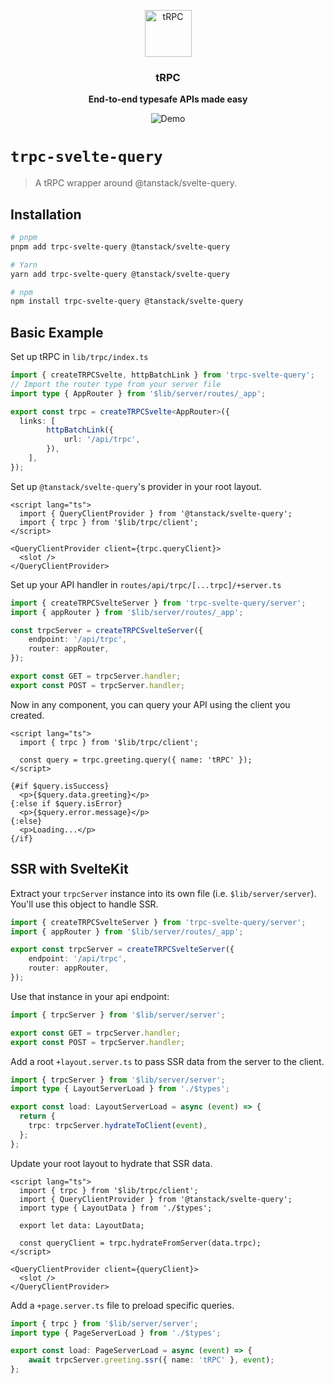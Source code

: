 <p align="center">
  <a href="https://trpc.io/"><img src="https://assets.trpc.io/icons/svgs/blue-bg-rounded.svg" alt="tRPC" height="75"/></a>
</p>

<h3 align="center">tRPC</h3>

<p align="center">
  <strong>End-to-end typesafe APIs made easy</strong>
</p>

<p align="center">
  <img src="https://assets.trpc.io/www/v10/v10-dark-landscape.gif" alt="Demo" />
</p>

# `trpc-svelte-query`

> A tRPC wrapper around @tanstack/svelte-query.

<!-- ## Documentation

Full documentation for `trpc-svelte-query` can be found [here](https://trpc.io/docs/svelte-query) -->

## Installation

```bash
# pnpm
pnpm add trpc-svelte-query @tanstack/svelte-query

# Yarn
yarn add trpc-svelte-query @tanstack/svelte-query

# npm
npm install trpc-svelte-query @tanstack/svelte-query
```

## Basic Example

Set up tRPC in `lib/trpc/index.ts`

```ts
import { createTRPCSvelte, httpBatchLink } from 'trpc-svelte-query';
// Import the router type from your server file
import type { AppRouter } from '$lib/server/routes/_app';

export const trpc = createTRPCSvelte<AppRouter>({
  links: [
		httpBatchLink({
			url: '/api/trpc',
		}),
	],
});
```

Set up `@tanstack/svelte-query`'s provider in your root layout.

```svelte
<script lang="ts">
  import { QueryClientProvider } from '@tanstack/svelte-query';
  import { trpc } from '$lib/trpc/client';
</script>

<QueryClientProvider client={trpc.queryClient}>
  <slot />
</QueryClientProvider>
```

Set up your API handler in `routes/api/trpc/[...trpc]/+server.ts`

```ts
import { createTRPCSvelteServer } from 'trpc-svelte-query/server';
import { appRouter } from '$lib/server/routes/_app';

const trpcServer = createTRPCSvelteServer({
	endpoint: '/api/trpc',
	router: appRouter,
});

export const GET = trpcServer.handler;
export const POST = trpcServer.handler;
```

Now in any component, you can query your API using the client you created.

```svelte
<script lang="ts">
  import { trpc } from '$lib/trpc/client';

  const query = trpc.greeting.query({ name: 'tRPC' });
</script>

{#if $query.isSuccess}
  <p>{$query.data.greeting}</p>
{:else if $query.isError}
  <p>{$query.error.message}</p>
{:else}
  <p>Loading...</p>
{/if}
```

## SSR with SvelteKit

Extract your `trpcServer` instance into its own file (i.e. `$lib/server/server`). You'll use this object to handle SSR.

```ts
import { createTRPCSvelteServer } from 'trpc-svelte-query/server';
import { appRouter } from '$lib/server/routes/_app';

export const trpcServer = createTRPCSvelteServer({
	endpoint: '/api/trpc',
	router: appRouter,
});
```

Use that instance in your api endpoint:

```ts
import { trpcServer } from '$lib/server/server';

export const GET = trpcServer.handler;
export const POST = trpcServer.handler;
```

Add a root `+layout.server.ts` to pass SSR data from the server to the client.

```ts
import { trpcServer } from '$lib/server/server';
import type { LayoutServerLoad } from './$types';

export const load: LayoutServerLoad = async (event) => {
  return {
    trpc: trpcServer.hydrateToClient(event),
  };
};
```

Update your root layout to hydrate that SSR data.

```svelte
<script lang="ts">
  import { trpc } from '$lib/trpc/client';
  import { QueryClientProvider } from '@tanstack/svelte-query';
  import type { LayoutData } from './$types';

  export let data: LayoutData;

  const queryClient = trpc.hydrateFromServer(data.trpc);
</script>

<QueryClientProvider client={queryClient}>
  <slot />
</QueryClientProvider>
```

Add a `+page.server.ts` file to preload specific queries.

```ts
import { trpc } from '$lib/server/server';
import type { PageServerLoad } from './$types';

export const load: PageServerLoad = async (event) => {
	await trpcServer.greeting.ssr({ name: 'tRPC' }, event);
};
```
